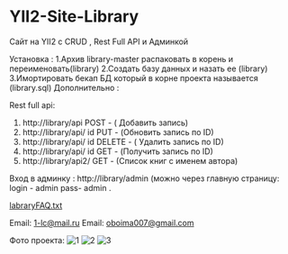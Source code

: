 # YII2-Site-Library
Сайт на YII2 с   CRUD , Rest Full API  и Админкой

Установка :
1.Архив library-master распаковать в корень и переименовать(library)
2.Создать базу данных и назать ее (library)
3.Имортировать бекап БД  который в корне проекта называется (library.sql)
Дополнительно :

 Rest full api:
 
1) http://library/api              POST - ( Добавить запись)
2) http://library/api/ id          PUT - (Обновить запись по ID)
3) http://library/api/ id          DELЕTE - ( Удалить  запись по ID)
4) http://library/api/ id          GET  - (Получить запись по ID)
5)  http://library/api2/           GET  - (Cписок книг с именем автора)

Вход  в админку : http://library/admin (можно через главную страницу: login - admin pass- admin   .

[labraryFAQ.txt](https://github.com/antonsakovich/library/files/6122000/labraryFAQ.txt)

Email: 1-lc@mail.ru
Email: oboima007@gmail.com


Фото проекта:
![1](https://user-images.githubusercontent.com/80265410/110768463-4e7da980-8268-11eb-8703-bf0062e3454e.jpg)
![2](https://user-images.githubusercontent.com/80265410/110768453-4d4c7c80-8268-11eb-8d92-308f376de420.jpg)
![3](https://user-images.githubusercontent.com/80265410/110768462-4de51300-8268-11eb-89b2-00a0e95ad4f6.jpg)




